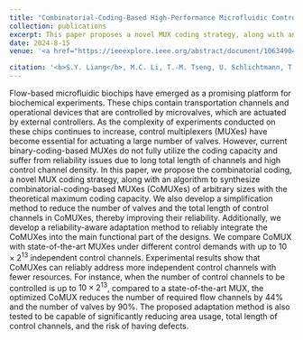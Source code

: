 ```yaml
---
title: "Combinatorial-Coding-Based High-Performance Microfluidic Control Multiplexer: Design, Synthesis, and Adaptation"
collection: publications
excerpt: This paper proposes a novel MUX coding strategy, along with an algorithm to synthesize combinatorial-coding-based MUXes (CoMUXes) of arbitrary sizes with the theoretical maximum coding capacity. Compared to the conference version CoMUX paper, this paper develops a reliability-aware adaptation method to reliably integrate the CoMUXes into the main functional part of the designs. Experimental results show that CoMUXes can reliably address more independent control channels with fewer. The proposed adaptation method is also tested to be capable of significantly reducing area usage, total length of control channels, and the risk of having defects.
date: 2024-8-15
venue: '<a href="https://ieeexplore.ieee.org/abstract/document/10634904s">Get the paper</a> IEEE Transactions on Computer-Aided Design of Integrated Circuits and Systems (<b>TCAD</b>)'

citation: '<b>S.Y. Liang</b>, M.C. Li, T.-M. Tseng, U. Schlichtmann, T.-Y. Ho, "Combinatorial-Coding-Based High-Performance Microfluidic Control Multiplexer: Design, Synthesis, and Adaptation," IEEE Transactions on Computer-Aided Design of Integrated Circuits and Systems (<b>TCAD</b>), 2024.'
---
```



Flow-based microfluidic biochips have emerged as a promising platform for biochemical experiments. 
These chips contain transportation channels and operational devices that are controlled by microvalves, which are actuated by external controllers. As the complexity of experiments conducted on these chips continues to increase, control multiplexers (MUXes) have become essential for actuating a large number of valves.
However, current binary-coding-based MUXes do not fully utilize the coding capacity and suffer from reliability issues due to long total length of channels and high control channel density.
In this paper, we propose the combinatorial coding, a novel MUX coding strategy, along with an algorithm to synthesize combinatorial-coding-based MUXes (CoMUXes) of arbitrary sizes with the theoretical maximum coding capacity.
We also develop a simplification method to reduce the number of valves and the total length of control channels in CoMUXes, thereby improving their reliability.
Additionally, we develop a reliability-aware adaptation method to reliably integrate the CoMUXes into the main functional part of the designs.
We compare CoMUX with state-of-the-art MUXes under different control demands with up to $10 \times 2^{13}$ independent control channels.
Experimental results show that CoMUXes can reliably address more independent control channels with fewer resources.
For instance, when the number of control channels to be controlled is up to $10 \times 2^{13}$, compared to a state-of-the-art MUX, the optimized CoMUX reduces the number of required flow channels by 44\% and the number of valves by 90\%.
The proposed adaptation method is also tested to be capable of significantly reducing area usage, total length of control channels, and the risk of having defects.
